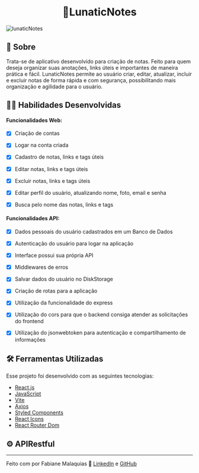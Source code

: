 <h1 align="center">📝LunaticNotes </h1>

![lunaticNotes](https://user-images.githubusercontent.com/98343640/234660364-e2a794f4-5832-492f-9cb3-5ae1e2704d1d.png)


## :page_with_curl: Sobre

Trata-se de aplicativo desenvolvido para criação de notas. Feito para quem deseja organizar suas anotações, links úteis e importantes de maneira prática e fácil.
LunaticNotes permite ao usuário criar, editar, atualizar, incluir e excluir notas de forma rápida e com segurança, possibilitando mais organização e agilidade para o usuário.


## :man_technologist: Habilidades Desenvolvidas

#### Funcionalidades Web:

- [x] Criação de contas
- [x] Logar na conta criada
- [x] Cadastro de notas, links e tags úteis
- [x] Editar notas, links e tags úteis
- [x] Excluir notas, links e tags úteis
- [x] Editar perfil do usuário, atualizando nome, foto, email e senha
- [x] Busca pelo nome das notas, links e tags


#### Funcionalidades API:

- [x] Dados pessoais do usuário cadastrados em um Banco de Dados
- [x] Autenticação do usuário para logar na aplicação
- [x] Interface possui sua própria API
- [x] Middlewares de erros
- [x] Salvar dados do usuário no DiskStorage
- [x] Criação de rotas para a aplicação
- [x] Utilização da funcionalidade do express 
- [x] Utilização do cors para que o backend consiga atender as solicitações do frontend
- [x] Utilização do jsonwebtoken para autenticação e compartilhamento de informações


## :hammer_and_wrench: Ferramentas Utilizadas

Esse projeto foi desenvolvido com as seguintes tecnologias:

- [React.js](https://react.dev/)
- [JavaScript](https://www.javascript.com/)
- [Vite](https://vitejs.dev/)
- [Axios](https://axios-http.com/)
- [Styled Components](https://styled-components.com/)
- [React Icons](https://react-icons.github.io/react-icons/)
- [React Router Dom](https://reactrouter.com/en/main)


## ⚙ APIRestful



---

Feito com por Fabiane Malaquias :wave: [LinkedIn](https://www.linkedin.com/in/fabianemalaquias/) e [GitHub](https://github.com/famalaquias)

